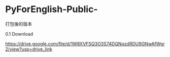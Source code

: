 # PyForEnglish-Public-
打包後的版本

0.1 Download

https://drive.google.com/file/d/1W8XVFSQ3O3S74DQNqzdRDU9GNwAfWgr2/view?usp=drive_link
